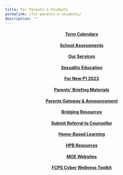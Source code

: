 ```yaml
---
title: For Parents & Students
permalink: /for-parents-n-students/
description: ""
---
```

<h4 style="text-align: center;"><strong><a href="https://sites.google.com/moe.edu.sg/fcps-g-site-term-calendars/term-calendars-home">Term Calendars</a></strong></h4>

<h4 style="text-align: center;"><strong><a href="https://sites.google.com/moe.edu.sg/fcps-g-site/school-assessments-home">School Assessments</a></strong></h4>

<h4 style="text-align: center;"><strong><a href="https://sites.google.com/moe.edu.sg/fcps-g-site-our-services/our-services-home">Our Services</a></strong></h4>

<h4 style="text-align: center;"><strong><a href="https://www.fuchunpri.moe.edu.sg/for-parents-n-students/sexuality-education/">Sexuality Education</a></strong></h4>

<h4 style="text-align: center;"><strong><a href="https://www.fuchunpri.moe.edu.sg/for-parents-and-students/for-new-p1-2023/">For New P1 2023</a></strong></h4>

<h4 style="text-align: center;"><strong><a href="https://sites.google.com/moe.edu.sg/fcps-g-site-parents-briefing/parents-briefing-home">Parents' Briefing Materials</a></strong></h4>

<h4 style="text-align: center;"><strong><a href="https://sites.google.com/moe.edu.sg/fcps-g-site-letters-to-parents/letters-to-parents-home">Parents Gateway &amp; Announcement</a></strong></h4>

<h4 style="text-align: center;"><strong><a href="https://sites.google.com/moe.edu.sg/fcps-g-site-bridging-resources/login-to-bridging-resources">Bridging Resources</a></strong></h4>

<h4 style="text-align: center;"><strong><a href="https://sites.google.com/moe.edu.sg/fcps-g-site-submit-referral-sc/submit-referral-to-sc-home">Submit Referral to Counsellor</a></strong></h4>

<h4 style="text-align: center;"><strong><a href="https://sites.google.com/moe.edu.sg/fcps-g-site-hbl/hbl-home">Home-Based Learning</a></strong></h4>

<h4 style="text-align: center;"><strong><a href="https://sites.google.com/moe.edu.sg/fcps-g-site-partnership/health-promotion-board-home">HPB Resources</a></strong></h4>

<h4 style="text-align: center;"><strong><a href="https://sites.google.com/moe.edu.sg/fcps-g-site-moe-websites/moe-websites-home">MOE Websites</a></strong></h4>

<h4 style="text-align: center;"><strong><a href="https://sites.google.com/moe.edu.sg/fcp-cyberwellness/cyber-wellness-home">FCPS Cyber Wellness Toolkit</a></strong></h4>